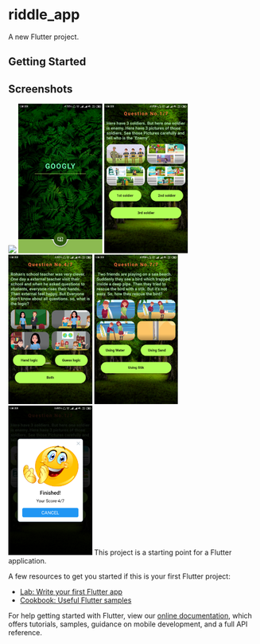 # riddle_app

A new Flutter project.

## Getting Started

## Screenshots
<img height="300px" src="quiz1.mp4"> <img height="300px" src="quiz2.png"> 
<img height="300px" src="quiz3.png"> <img height="300px" src="quiz4.png"> 
<img height="300px" src="quiz5.png"> <img height="300px" src="quiz6.png">
This project is a starting point for a Flutter application.

A few resources to get you started if this is your first Flutter project:

- [Lab: Write your first Flutter app](https://flutter.dev/docs/get-started/codelab)
- [Cookbook: Useful Flutter samples](https://flutter.dev/docs/cookbook)

For help getting started with Flutter, view our
[online documentation](https://flutter.dev/docs), which offers tutorials,
samples, guidance on mobile development, and a full API reference.
